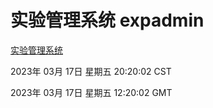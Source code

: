# 实验管理系统 expadmin
[实验管理系统](http://27.19.34.51:56808/expadmin-782313d2-e1b1-4ea7-932e-3a55e6a1a4d0/)

2023年 03月 17日 星期五 20:20:02 CST

2023年 03月 17日 星期五 12:20:02 GMT
